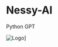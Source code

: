 # Nessy-AI

Python GPT

![Logo](https://github.com/Apatoma/Nessy-AImain/assets/[55F54E03-7899-43C5-98AA-78206F36C46C.png)]
